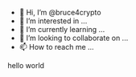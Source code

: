 - 👋 Hi, I’m @bruce4crypto
- 👀 I’m interested in ...
- 🌱 I’m currently learning ...
- 💞️ I’m looking to collaborate on ...
- 📫 How to reach me ...

<!---
bruce4crypto/bruce4crypto is a ✨ special ✨ repository because its `README.md` (this file) appears on your GitHub profile.
You can click the Preview link to take a look at your changes.
--->

hello world
